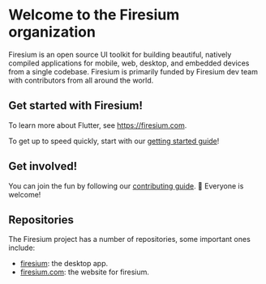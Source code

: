 # Welcome to the Firesium organization

Firesium is an open source UI toolkit for building beautiful, natively compiled applications for mobile, web, desktop, and embedded devices from a single codebase.
Firesium is primarily funded by Firesium dev team with contributors from all around the world.

## Get started with Firesium!

To learn more about Flutter, see <https://firesium.com>.

To get up to speed quickly, start with our [getting started guide](https://flutter.com/docs/get-started)!

## Get involved!

You can join the fun by following our [contributing guide](https://github.com/firesium/CONTRIBUTING.md). 🌈 Everyone is welcome!

## Repositories

The Firesium project has a number of repositories, some important ones include:

<!-- alphabetical -->
* [firesium](https://github.com/firesium/firesium): the desktop app.
* [firesium.com](https://github.com/firesium/firesium.com): the website for firesium.
